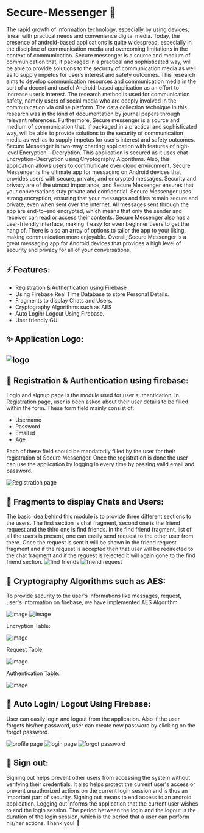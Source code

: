 # Secure-Messenger 🔏
The rapid growth of information technology, especially by using devices, linear with practical needs and convenience digital media. Today, the presence of android-based applications is quite widespread, especially in the discipline of communication media and overcoming limitations in the context of communication. Secure messenger is a source and medium of communication that, if packaged in a practical and sophisticated way, will be able to provide solutions to the security of communication media as well as to supply impetus for user’s interest and safety outcomes. This research aims to develop communication resources and communication media in the sort of a decent and useful Android-based application as an effort to increase user’s interest. The research method is used for communication safety, namely users of social media who are deeply involved in the communication via online platform. The data collection technique in this research was in the kind of documentation by journal papers through relevant references. Furthermore, Secure messenger is a source and medium of communication that, if packaged in a practical and sophisticated way, will be able to provide solutions to the security of communication media as well as to supply impetus for user’s interest and safety outcomes. Secure Messenger is two-way chatting application with features of high-level Encryption – Decryption. This application is secured as it uses chat Encryption-Decryption using Cryptography Algorithms. Also, this application allows users to communicate over cloud environment. Secure Messenger is the ultimate app for messaging on Android devices that provides users with secure, private, and encrypted messages. Security and privacy are of the utmost importance, and Secure Messenger ensures that your conversations stay private and confidential. Secure Messenger uses strong encryption, ensuring that your messages and files remain secure and private, even when sent over the internet. All messages sent through the app are end-to-end encrypted, which means that only the sender and receiver can read or access their contents. Secure Messenger also has a user-friendly interface, making it easy for even beginner users to get the hang of. There is also an array of options to tailor the app to your liking, making communication more enjoyable. Overall, Secure Messenger is a great messaging app for Android devices that provides a high level of security and privacy for all of your conversations.  

## ⚡ Features:

- Registration & Authentication using Firebase
- Using Firebase Real Time Database to store Personal Details.
- Fragments to display Chats and Users.
- Cryptography Algorithms such as AES
- Auto Login/ Logout Using Firebase.
- User friendly GUI

## ✨ Application Logo:

## ![logo](https://user-images.githubusercontent.com/75861753/208455376-a7c580e9-4aba-4976-ab42-5c45f9345d54.png)

## 📝 Registration & Authentication using firebase:
Login and signup page is the module used for user authentication. In Registration page, user is been asked about their user details to be filled within the form. These form field mainly consist of:
-	Username
- Password 
- Email id
-	Age

Each of these field should be mandatorily filled by the user for their registration of Secure Messenger. Once the registration is done the user can use the application by logging in every time by passing valid email and password.

![Registration page](https://user-images.githubusercontent.com/75861753/208455830-2130e51e-90f3-4b3d-83d2-bd4cdc035f66.jpg)


## 📩 Fragments to display Chats and Users:

The basic idea behind this module is to provide three different sections to the users. The first section is chat fragment, second one is the friend request and the third one is find friends. In the find friend fragment, list of all the users is present, one can easily send request to the other user from there. Once the request is sent it will be shown in the friend request fragment and if the request is accepted then that user will be redirected to the chat fragment and if the request is rejected it will again gone to the find friend section.
![find friends](https://user-images.githubusercontent.com/75861753/208458959-9427f66d-3e3e-4381-8dc0-010d0b74f16d.jpg)
![friend request](https://user-images.githubusercontent.com/75861753/208458984-2ac73841-deda-4e2d-b810-c605c126270c.jpg)


## 🔐 Cryptography Algorithms such as AES:

To provide security to the user's informations like messages, request, user's information on firebase, we have implemented AES Algorithm.

![image](https://user-images.githubusercontent.com/75861753/208459437-69278103-88ec-4245-86b4-69d83d7aae18.png)
![image](https://user-images.githubusercontent.com/75861753/208459447-f0122d37-ff4d-4f72-ac5b-a4ea599a4256.png)

Encryption Table:

![image](https://user-images.githubusercontent.com/75861753/208459493-3387a371-2fd1-4c45-8c06-117dbac25f8e.png)

Request Table:

![image](https://user-images.githubusercontent.com/75861753/208459529-0beaeab1-814b-4d1d-b0b5-226422cbec45.png)

Authentication Table:

![image](https://user-images.githubusercontent.com/75861753/208459572-9744a782-fbfa-4109-b436-9d7da56086bb.png)


## 🔗 Auto Login/ Logout Using Firebase:

User can easily login and logout from the application. Also if the user forgets his/her password, user can create new password by clicking on the forgot password.

![profile page ](https://user-images.githubusercontent.com/75861753/208460690-4a7a3aa1-cbf9-49cf-a24b-dfdbbb28d280.jpg)
![login page](https://user-images.githubusercontent.com/75861753/208460666-eca10efe-1a5e-4641-b6b0-069834894971.jpg)
![forgot password](https://user-images.githubusercontent.com/75861753/208460634-f0a2422a-b891-4bd9-aff0-7d911c796aa6.jpg)

## 🔖 Sign out:

Signing out helps prevent other users from accessing the system without verifying their credentials. It also helps protect the current user's access or prevent unauthorized actions on the current login session and is thus an important part of security. Signing out means to end access to an android application. Logging out informs the application that the current user wishes to end the login session. The period between the login and the logout is the duration of the login session, which is the period that a user can perform his/her actions. Thank you! 🍃
